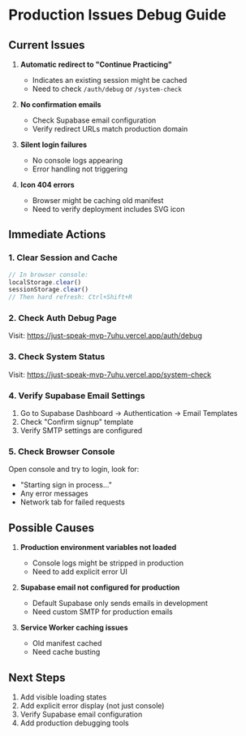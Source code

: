 # Production Issues Debug Guide

## Current Issues

1. **Automatic redirect to "Continue Practicing"**
   - Indicates an existing session might be cached
   - Need to check `/auth/debug` or `/system-check`

2. **No confirmation emails**
   - Check Supabase email configuration
   - Verify redirect URLs match production domain

3. **Silent login failures**
   - No console logs appearing
   - Error handling not triggering

4. **Icon 404 errors**
   - Browser might be caching old manifest
   - Need to verify deployment includes SVG icon

## Immediate Actions

### 1. Clear Session and Cache
```javascript
// In browser console:
localStorage.clear()
sessionStorage.clear()
// Then hard refresh: Ctrl+Shift+R
```

### 2. Check Auth Debug Page
Visit: https://just-speak-mvp-7uhu.vercel.app/auth/debug

### 3. Check System Status
Visit: https://just-speak-mvp-7uhu.vercel.app/system-check

### 4. Verify Supabase Email Settings
1. Go to Supabase Dashboard → Authentication → Email Templates
2. Check "Confirm signup" template
3. Verify SMTP settings are configured

### 5. Check Browser Console
Open console and try to login, look for:
- "Starting sign in process..."
- Any error messages
- Network tab for failed requests

## Possible Causes

1. **Production environment variables not loaded**
   - Console logs might be stripped in production
   - Need to add explicit error UI

2. **Supabase email not configured for production**
   - Default Supabase only sends emails in development
   - Need custom SMTP for production emails

3. **Service Worker caching issues**
   - Old manifest cached
   - Need cache busting

## Next Steps

1. Add visible loading states
2. Add explicit error display (not just console)
3. Verify Supabase email configuration
4. Add production debugging tools